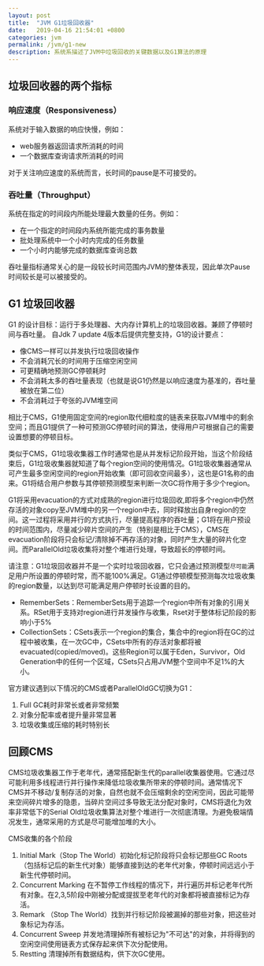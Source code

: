 ```yaml
---
layout: post
title:  "JVM G1垃圾回收器"
date:   2019-04-16 21:54:01 +0800
categories: jvm
permalink: /jvm/g1-new
description: 系统系描述了JVM中垃圾回收的关键数据以及G1算法的原理
---
```


## 垃圾回收器的两个指标

### 响应速度（Responsiveness）
系统对于输入数据的响应快慢，例如：

 * web服务器返回请求所消耗的时间
 * 一个数据库查询请求所消耗的时间

对于关注响应速度的系统而言，长时间的pause是不可接受的。

### 吞吐量（Throughput）
系统在指定的时间段内所能处理最大数量的任务。例如：

* 在一个指定的时间段内系统所能完成的事务数量
* 批处理系统中一个小时内完成的任务数量
* 一个小时内能够完成的数据库查询总数

吞吐量指标通常关心的是一段较长时间范围内JVM的整体表现，因此单次Pause时间较长是可以被接受的。


## G1 垃圾回收器
G1 的设计目标：运行于多处理器、大内存计算机上的垃圾回收器。兼顾了停顿时间与吞吐量。
自Jdk 7 update 4版本后提供完整支持，G1的设计要点：

* 像CMS一样可以并发执行垃圾回收操作
* 不会消耗冗长的时间用于压缩空闲空间
* 可更精确地预测GC停顿耗时
* 不会消耗太多的吞吐量表现（也就是说G1仍然是以响应速度为基准的，吞吐量被放在第二位）
* 不会消耗过于夸张的JVM堆空间

相比于CMS，G1使用固定空间的region取代细粒度的链表来获取JVM堆中的剩余空间；而且G1提供了一种可预测GC停顿时间的算法，使得用户可根据自己的需要设置想要的停顿目标。

类似于CMS，G1垃圾收集器工作时通常也是从并发标记阶段开始，当这个阶段结束后，G1垃圾收集器就知道了每个region空间的使用情况。G1垃圾收集器通常从可产生最多空闲空间的region开始收集（即可回收空间最多），这也是G1名称的由来。G1将结合用户参数与其停顿预测模型来判断一次GC将作用于多少个region。

G1将采用evacuation的方式对成熟的region进行垃圾回收,即将多个region中仍然存活的对象copy至JVM堆中的另一个region中去，同时释放出自身region的空间。这一过程将采用并行的方式执行，尽量提高程序的吞吐量；G1将在用户预设的时间范围内，尽量减少碎片空间的产生（特别是相比于CMS），CMS在evacuation阶段将只会标记/清除掉不再存活的对象，同时产生大量的碎片化空间。而ParallelOld垃圾收集将对整个堆进行处理，导致超长的停顿时间。

请注意：G1垃圾回收器并不是一个实时垃圾回收器，它只会通过预测模型`尽可能`满足用户所设置的停顿时常，而不能100%满足。G1通过停顿模型预测每次垃圾收集的region数量，以达到尽可能满足用户停顿时长设置的目的。

* RememberSets：RememberSets用于追踪一个region中所有对象的引用关系。RSet用于支持对region进行并发操作与收集，Rset对于整体标记阶段的影响小于5%
* CollectionSets：CSets表示一个region的集合，集合中的region将在GC的过程中被收集，在一次GC中，CSets中所有的存活对象都将被evacuated(copied/moved)。这些Region可以属于Eden，Survivor，Old Generation中的任何一个区域，CSets只占用JVM整个空间中不足1%的大小。

官方建议遇到以下情况的CMS或者ParallelOldGC切换为G1：

1. Full GC耗时非常长或者非常频繁
2. 对象分配率或者提升量非常显著
3. 垃圾收集或压缩的耗时特别长

## 回顾CMS

CMS垃圾收集器工作于老年代，通常搭配新生代的parallel收集器使用。它通过尽可能利用多线程进行并行操作来降低垃圾收集所带来的停顿时间。通常情况下CMS并不移动/复制存活的对象，自然也就不会压缩剩余的空闲空间，因此可能带来空间碎片增多的隐患，当碎片空间过多导致无法分配对象时，CMS将退化为效率非常低下的Serial Old垃圾收集算法对整个堆进行一次彻底清理。为避免极端情况发生，通常采用的方式是尽可能增加堆的大小。

CMS收集的各个阶段

1. Initial Mark（Stop The World）初始化标记阶段将只会标记那些GC Roots（包括标记后的新生代对象）能够直接到达的老年代对象，停顿时间远远小于新生代停顿时间。
2. Concurrent Marking 在不暂停工作线程的情况下，并行遍历并标记老年代所有对象。在2,3,5阶段中刚被分配或提拔至老年代的对象都将被直接标记为存活。
3. Remark （Stop The World）找到并行标记阶段被漏掉的那些对象，把这些对象标记为存活。
4. Concurrent Sweep 并发地清理掉所有被标记为"不可达"的对象，并将得到的空闲空间使用链表方式保存起来供下次分配使用。
5. Restting 清理掉所有数据结构，供下次GC使用。